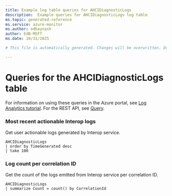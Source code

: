```yaml
---
title: Example log table queries for AHCIDiagnosticLogs
description:  Example queries for AHCIDiagnosticLogs log table
ms.topic: generated-reference
ms.service: azure-monitor
ms.author: edbaynash
author: EdB-MSFT
ms.date: 10/31/2025

# This file is automatically generated. Changes will be overwritten. Do not change this file directly. 

---
```


# Queries for the AHCIDiagnosticLogs table

For information on using these queries in the Azure portal, see [Log Analytics tutorial](/azure/azure-monitor/logs/log-analytics-tutorial). For the REST API, see [Query](/azure/azure-monitor/logs/api/overview).


### Most recent actionable Interop logs  


Get user actionable logs generated by Interop service.  

```query
AHCIDiagnosticLogs
| order by TimeGenerated desc
| take 100

```



### Log count per correlation ID  


Get the count of the logs emitted from Interop service per correlation ID.  

```query
AHCIDiagnosticLogs
| summarize Count = count() by CorrelationId

```

